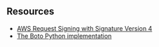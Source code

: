 ## Resources

- [AWS Request Signing with Signature Version 4](http://docs.aws.amazon.com/general/latest/gr/sigv4_signing.html)
- [The Boto Python implementation](https://github.com/boto/boto)
